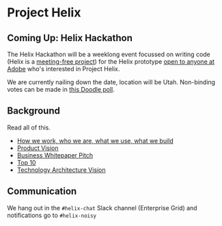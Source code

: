 # Project Helix

## Coming Up: Helix Hackathon

The Helix Hackathon will be a weeklong event focussed on writing code (Helix is a [meeting-free project](https://github.com/adobe/project-helix/blob/master/manifesto.md#no-meetings-t)) for the Helix prototype [open to anyone at Adobe](https://github.com/adobe/project-helix/blob/master/manifesto.md#open-meritocracy-c) who's interested in Project Helix. 

We are currently nailing down the date, location will be Utah. Non-binding votes can be made in [this Doodle poll](https://doodle.com/poll/sn75bawbbd57ny3y#).

## Background

Read all of this.

* [How we work, who we are, what we use, what we build](manifesto.md)
* [Product Vision](product-vision.md)
* [Business Whitepaper Pitch](whitepaper.md)
* [Top 10](top10.md)
* [Technology Architecture Vision](architecture.md)

## Communication

We hang out in the `#helix-chat` Slack channel (Enterprise Grid) and notifications go to `#helix-noisy`
